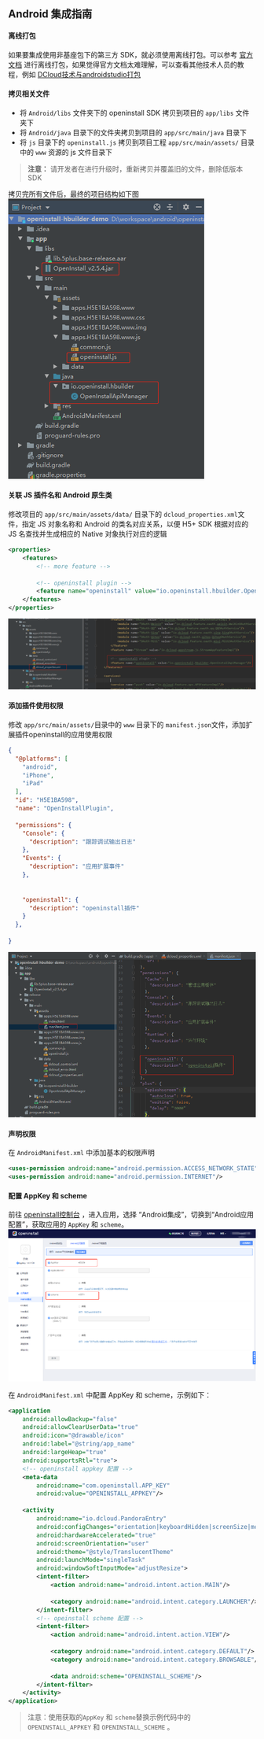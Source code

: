 ## Android 集成指南

#### 离线打包
如果要集成使用非基座包下的第三方 SDK，就必须使用离线打包。可以参考 [官方文档](http://ask.dcloud.net.cn/article/508) 进行离线打包，如果觉得官方文档太难理解，可以查看其他技术人员的教程，例如 [DCloud技术与androidstudio打包](https://blog.csdn.net/qq_33785670/article/details/75042714) 

#### 拷贝相关文件
- 将 `Android/libs` 文件夹下的 openinstall SDK 拷贝到项目的 `app/libs` 文件夹下 
- 将 `Android/java` 目录下的文件夹拷贝到项目的 `app/src/main/java` 目录下
- 将 `js` 目录下的 `openinstall.js` 拷贝到项目工程 `app/src/main/assets/` 目录中的 `www` 资源的 js 文件目录下  

> **注意：** 请开发者在进行升级时，重新拷贝并覆盖旧的文件，删除低版本SDK

拷贝完所有文件后，最终的项目结构如下图 
![项目结构](./res/android-files.jpg)

#### 关联 JS 插件名和 Android 原生类
修改项目的 `app/src/main/assets/data/` 目录下的 `dcloud_properties.xml`文件，指定 JS 对象名称和 Android 的类名对应关系，以便 H5+ SDK 根据对应的 JS 名查找并生成相应的 Native 对象执行对应的逻辑
``` xml
<properties>
    <features>
        <!-- more feature -->

        <!-- openinstall plugin -->
        <feature name="openinstall" value="io.openinstall.hbuilder.OpenInstallApiManager"/>
    </features>
</properties>
```
![关联js](./res/android-properties.jpg)
#### 添加插件使用权限
修改 `app/src/main/assets/`目录中的 `www` 目录下的 `manifest.json`文件，添加扩展插件openinstall的应用使用权限
``` json
{
  "@platforms": [
    "android",
    "iPhone",
    "iPad"
  ],
  "id": "H5E1BA598",
  "name": "OpenInstallPlugin",
  
  "permissions": {
    "Console": {
      "description": "跟踪调试输出日志"
    },
    "Events": {
      "description": "应用扩展事件"
    },
    
    
    "openinstall": {
      "description": "openinstall插件"
    }
  },
  
}
```
![使用权限](./res/android-manifest.jpg)

#### 声明权限
在 `AndroidManifest.xml` 中添加基本的权限声明
``` xml
<uses-permission android:name="android.permission.ACCESS_NETWORK_STATE"/>
<uses-permission android:name="android.permission.INTERNET"/>
```
#### 配置 AppKey 和 scheme 
前往 [openinstall控制台](https://www.openinstall.io/) ，进入应用，选择
“Android集成”，切换到“Android应用配置”，获取应用的 `AppKey` 和 `scheme`。
![获取appkey](./res/android-info.jpg)

在 `AndroidManifest.xml` 中配置 AppKey 和 scheme，示例如下：   
``` xml
<application
    android:allowBackup="false"
    android:allowClearUserData="true"
    android:icon="@drawable/icon"
    android:label="@string/app_name"
    android:largeHeap="true"
    android:supportsRtl="true">
    <!-- openinstall appkey 配置 -->
    <meta-data
        android:name="com.openinstall.APP_KEY"
        android:value="OPENINSTALL_APPKEY"/>

    <activity
        android:name="io.dcloud.PandoraEntry"
        android:configChanges="orientation|keyboardHidden|screenSize|mcc|mnc|fontScale"
        android:hardwareAccelerated="true"
        android:screenOrientation="user"
        android:theme="@style/TranslucentTheme"
        android:launchMode="singleTask"
        android:windowSoftInputMode="adjustResize">
        <intent-filter>
            <action android:name="android.intent.action.MAIN"/>

            <category android:name="android.intent.category.LAUNCHER"/>
        </intent-filter>
        <!-- opeinstall scheme 配置 -->
        <intent-filter>
            <action android:name="android.intent.action.VIEW"/>

            <category android:name="android.intent.category.DEFAULT"/>
            <category android:name="android.intent.category.BROWSABLE"/>

            <data android:scheme="OPENINSTALL_SCHEME"/>
        </intent-filter>
    </activity>
</application>
```
> 注意：使用获取的`AppKey` 和 `scheme`替换示例代码中的 `OPENINSTALL_APPKEY` 和 `OPENINSTALL_SCHEME` 。


